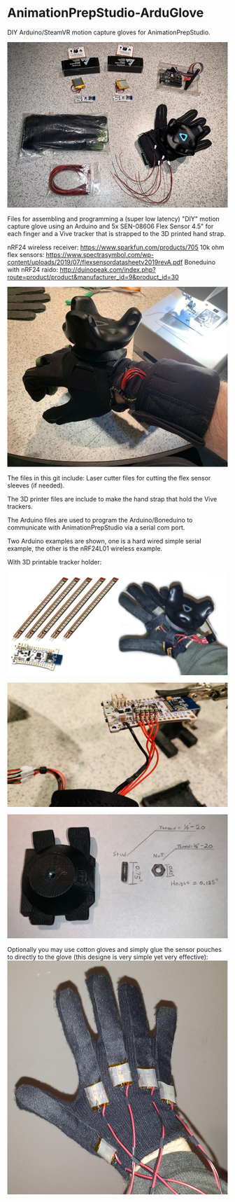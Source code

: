 # AnimationPrepStudio-ArduGlove
DIY Arduino/SteamVR motion capture gloves for AnimationPrepStudio. 


![Ardugloves](https://raw.githubusercontent.com/guiglass/AnimationPrepStudio-ArduGlove/master/IMG/IMG_0291.jpg)

Files for assembling and programming a (super low latency) "DIY" motion capture glove using an Arduino and 5x SEN-08606 Flex Sensor 4.5" for each finger and a Vive tracker that is strapped to the 3D printed hand strap.

nRF24 wireless receiver: https://www.sparkfun.com/products/705
10k ohm flex sensors: https://www.spectrasymbol.com/wp-content/uploads/2019/07/flexsensordatasheetv2019revA.pdf
Boneduino with nRF24 raido: http://duinopeak.com/index.php?route=product/product&manufacturer_id=9&product_id=30

![Ardugloves](https://raw.githubusercontent.com/guiglass/AnimationPrepStudio-ArduGlove/master/IMG/ardu_glove1.jpg)




The files in this git include:
Laser cutter files for cutting the flex sensor sleeves (if needed).

The 3D printer files are include to make the hand strap that hold the Vive trackers.

The Arduino files are used to program the Arduino/Boneduino to communicate with AnimationPrepStudio via a serial com port.

Two Arduino examples are shown, one is a hard wired simple serial example, the other is the nRF24L01 wireless example.


With 3D printable tracker holder:

[![ArduGlove](https://raw.githubusercontent.com/guiglass/AnimationPrepStudio-ArduGlove/master/IMG/68747470733a2f2f692e696d6775722e636f6d2f76774d755734332e706e67.png)](https://raw.githubusercontent.com/guiglass/AnimationPrepStudio-ArduGlove/master/IMG/68747470733a2f2f692e696d6775722e636f6d2f76774d755734332e706e67.png)

[![3D printed tracker holder parts](https://raw.githubusercontent.com/guiglass/AnimationPrepStudio-ArduGlove/master/IMG/IMG_E0554.JPG)](https://raw.githubusercontent.com/guiglass/AnimationPrepStudio-ArduGlove/master/IMG/IMG_E0554.JPG) 

[![3D printed tracker holder parts](https://github.com/guiglass/AnimationPrepStudio-ArduGlove/blob/master/IMG/Iv2EuKu.png)](https://github.com/guiglass/AnimationPrepStudio-ArduGlove/blob/master/IMG/Iv2EuKu.png) 

Optionally you may use cotton gloves and simply glue the sensor pouches to directly to the glove (this designe is very simple yet very effective):
[![sensor sleeves](https://raw.githubusercontent.com/guiglass/AnimationPrepStudio-ArduGlove/master/IMG/udh153.png)](https://raw.githubusercontent.com/guiglass/AnimationPrepStudio-ArduGlove/master/IMG/udh153.png)
